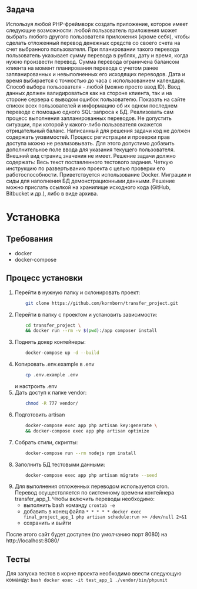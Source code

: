 ## Задача
Используя любой PHP-фреймворк создать приложение, которое имеет следующие возможности: любой пользователь приложения может выбрать любого другого пользователя приложения (кроме себя), чтобы сделать отложенный перевод денежных средств со своего счета на счет выбранного пользователя. При планировании такого перевода пользователь указывает сумму перевода в рублях, дату и время, когда нужно произвести перевод. Сумма перевода ограничена балансом клиента на момент планирования перевода с учетом ранее запланированных и невыполненных его исходящих переводов. Дата и время выбирается с точностью до часа с использованием календаря. Способ выбора пользователя - любой (можно просто ввод ID). Ввод данных должен валидироваться как на стороне клиента, так и на стороне сервера с выводом ошибок пользователю.
Показать на сайте список всех пользователей и информацию об их одном последнем переводе с помощью одного SQL-запроса к БД.
Реализовать сам процесс выполнения запланированных переводов. Не допустить ситуации, при которой у какого-либо пользователя окажется отрицательный баланс.
Написанный для решения задачи код не должен содержать уязвимостей. Процесс регистрации и проверки прав доступа можно не реализовывать. Для этого допустимо добавить дополнительное поле ввода для указания текущего пользователя. Внешний вид страниц значения не имеет.
Решение задачи должно содержать:
Весь текст поставленного тестового задания. 
Четкую инструкцию по развертыванию проекта с целью проверки его работоспособности. Приветствуется использование Docker. 
Миграции и сиды для наполнения БД демонстрационными данными.
Решение можно прислать ссылкой на хранилище исходного кода (GitHub, Bitbucket и др.), либо в виде архива.

# Установка
## Требования
* docker
* docker-compose

## Процесс установки
1. Перейти в нужную папку и склонировать проект:
    ```bash
        git clone https://github.com/kornborn/transfer_project.git
    ```
2. Перейти в папку с проектом и установить зависимости:
    ```bash
        cd transfer_project \
        && docker run --rm -v $(pwd):/app composer install
    ```
3. Поднять докер контейнеры:
    ```bash
        docker-compose up -d --build
    ```
4. Копировать .env.example в .env
    ```bash
        cp .env.example .env
    ```
    и настроить .env
5. Дать доступ к папке vendor:
    ```bash
        chmod -R 777 vendor/
    ```
6. Подготовить artisan
    ```bash
        docker-compose exec app php artisan key:generate \
        && docker-compose exec app php artisan optimize
    ```
7. Собрать стили, скрипты:
   ```bash
       docker-compose run --rm nodejs npm install
   ```
8. Заполнить БД тестовыми данными:
    ```bash
        docker-compose exec app php artisan migrate --seed
    ```
9. Для выполнения отложенных переводом используется cron. Перевод осуществляется по системному
    времени контейнера transfer_app_1. Чтобы включить переводы необходимо:
    * выполнить bash команду `crontab -e`
    * добавить в конец файла `* * * * * docker exec final_project_app_1 php artisan schedule:run >> /dev/null 2>&1`
    * сохранить и выйти
    
После этого сайт будет доступен (по умолчанию порт 8080) на http://localhost:8080/
    
## Тесты

Для запуска тестов в корне проекта необходимо ввести следующую команду:
    ```bash
        docker exec -it test_app_1 ./vendor/bin/phpunit
    ```